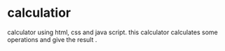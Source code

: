 # calculatior
calculator using html, css and java script. this calculator calculates some operations and give the result .
